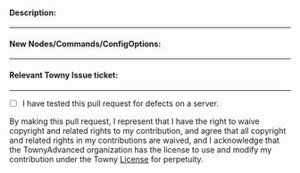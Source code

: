 <!--- Welcome! It looks like you're opening a pull request for the Towny project, we think that's great. This form is pre-populated with a Contributor License Agreement, which is required if you want to contribute your code. It is there to protect your copyright over the code but also to protect Towny, making your code available to us to use indefinitely. --->
#### Description: 
<!--- Describe your Pull Request's purpose here please. --->

____
#### New Nodes/Commands/ConfigOptions: 
<!--- If your PR includes any new permission nodes, commands or config options list them here. --->


____
#### Relevant Towny Issue ticket:
<!--- If your pull request addresses an Issue ticket please provide the link to that --->


____
- [ ] I have tested this pull request for defects on a server. 
<!--- Place x between [ ] if you have tested this code on a server. --->

By making this pull request, I represent that I have the right to waive copyright and related rights to my contribution, and agree that all copyright and related rights in my contributions are waived, and I acknowledge that the TownyAdvanced organization has the license to use and modify my contribution under the Towny [License](https://github.com/LlmDl/Towny/blob/master/LICENSE.md) for perpetuity.
